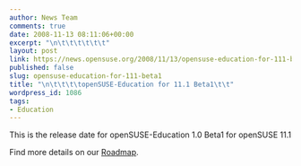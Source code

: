 ```yaml
---
author: News Team
comments: true
date: 2008-11-13 08:11:06+00:00
excerpt: "\n\t\t\t\t\t\t"
layout: post
link: https://news.opensuse.org/2008/11/13/opensuse-education-for-111-beta1/
published: false
slug: opensuse-education-for-111-beta1
title: "\n\t\t\t\topenSUSE-Education for 11.1 Beta1\t\t"
wordpress_id: 1086
tags:
- Education
---
```

This is the release date for openSUSE-Education 1.0 Beta1 for openSUSE 11.1

Find more details on our [Roadmap](http://en.opensuse.org/Education/Edu-CD/Roadmap).		
